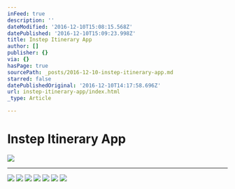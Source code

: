 ```yaml
---
inFeed: true
description: ''
dateModified: '2016-12-10T15:08:15.568Z'
datePublished: '2016-12-10T15:09:23.998Z'
title: Instep Itinerary App
author: []
publisher: {}
via: {}
hasPage: true
sourcePath: _posts/2016-12-10-instep-itinerary-app.md
starred: false
datePublishedOriginal: '2016-12-10T14:17:58.696Z'
url: instep-itinerary-app/index.html
_type: Article

---
```

# Instep Itinerary App
![](https://the-grid-user-content.s3-us-west-2.amazonaws.com/1c7f872c-e1c9-4f75-9023-69373f4d6499.gif)

---

![](https://the-grid-user-content.s3-us-west-2.amazonaws.com/3fe9cb28-0fb2-4244-b557-fb07a950b8e2.jpg)
![](https://the-grid-user-content.s3-us-west-2.amazonaws.com/45da742d-78a9-498e-b455-f89e49a43960.jpg)
![](https://the-grid-user-content.s3-us-west-2.amazonaws.com/3355776d-5aea-4de0-bd04-921a09812d0f.jpg)
![](https://the-grid-user-content.s3-us-west-2.amazonaws.com/7d691e43-8eb3-4c62-9bc0-c55828047636.jpg)
![](https://the-grid-user-content.s3-us-west-2.amazonaws.com/950d638d-2ac1-4893-9a04-91d6b7b5c119.jpg)
![](https://the-grid-user-content.s3-us-west-2.amazonaws.com/4bd4ca5b-50da-4f5a-b1d6-66de1a41810a.jpg)
![](https://the-grid-user-content.s3-us-west-2.amazonaws.com/a83fd4d9-defc-4da9-a9e0-96a4c20da97f.jpg)